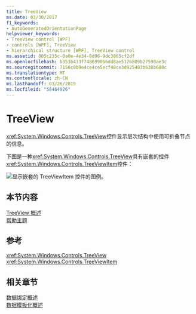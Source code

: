```yaml
---
title: TreeView
ms.date: 03/30/2017
f1_keywords:
- AutoGeneratedOrientationPage
helpviewer_keywords:
- TreeView control [WPF]
- controls [WPF], TreeView
- hierarchical structure [WPF], TreeView control
ms.assetid: 805c235c-0a0e-4e34-8d96-9dc3865cf2df
ms.openlocfilehash: b353b413f7486990b6dd8ae5126809b27590ae3c
ms.sourcegitcommit: 7156c0b9e4ce4ce5ecf48ce3d925403b638b680c
ms.translationtype: MT
ms.contentlocale: zh-CN
ms.lasthandoff: 03/26/2019
ms.locfileid: "58464926"
---
```

# <a name="treeview"></a>TreeView
<xref:System.Windows.Controls.TreeView>控件显示层次结构中使用可折叠节点的信息。  
  
 下图是一种<xref:System.Windows.Controls.TreeView>具有嵌套的控件<xref:System.Windows.Controls.TreeViewItem>控件：  
  
 ![显示嵌套的 TreeViewItem 控件的图例。](./media/treeview/nested-treeviewitem-controls.jpg)  
  
## <a name="in-this-section"></a>本节内容  
 [TreeView 概述](treeview-overview.md)  
 [帮助主题](treeview-how-to-topics.md)  
  
## <a name="reference"></a>参考  
 <xref:System.Windows.Controls.TreeView>  
  <xref:System.Windows.Controls.TreeViewItem>  
  
## <a name="related-sections"></a>相关章节  
 [数据绑定概述](../data/data-binding-overview.md)  
  [数据模板化概述](../data/data-templating-overview.md)
